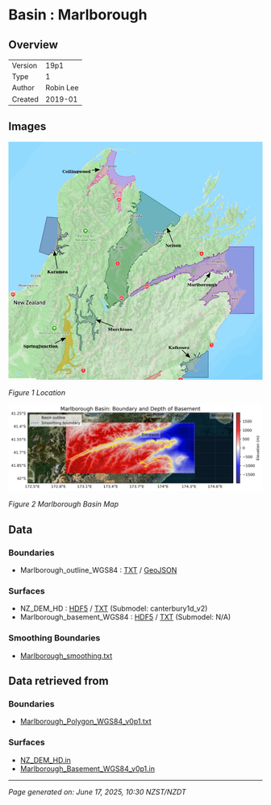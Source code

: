 # Basin : Marlborough

## Overview
|         |                     |
|---------|---------------------|
| Version | 19p1           |
| Type    | 1        |
| Author  | Robin Lee            |
| Created | 2019-01           |


## Images
![](../images/maps/SI_north.png)

*Figure 1 Location*

![](../images/regional/Marlborough_basin_map.png)

*Figure 2 Marlborough Basin Map*


## Data
### Boundaries
- Marlborough_outline_WGS84 : [TXT](../../velocity_modelling/data/regional/Marlborough/Marlborough_outline_WGS84.txt) / [GeoJSON](../../velocity_modelling/data/regional/Marlborough/Marlborough_outline_WGS84.geojson)

### Surfaces
- NZ_DEM_HD : [HDF5](../../velocity_modelling/data/global/surface/NZ_DEM_HD.h5) / [TXT](../../velocity_modelling/data/global/surface/NZ_DEM_HD.in) (Submodel: canterbury1d_v2)
- Marlborough_basement_WGS84 : [HDF5](../../velocity_modelling/data/regional/Marlborough/Marlborough_basement_WGS84.h5) / [TXT](../../velocity_modelling/data/regional/Marlborough/Marlborough_basement_WGS84.in) (Submodel: N/A)

### Smoothing Boundaries
- [Marlborough_smoothing.txt](../../velocity_modelling/data/regional/Marlborough/Marlborough_smoothing.txt)

## Data retrieved from
### Boundaries
- [Marlborough_Polygon_WGS84_v0p1.txt](https://github.com/ucgmsim/Velocity-Model/tree/main/Data/SI_BASINS/Marlborough_Polygon_WGS84_v0p1.txt)

### Surfaces
- [NZ_DEM_HD.in](https://github.com/ucgmsim/Velocity-Model/tree/main/Data/DEM/NZ_DEM_HD.in)
- [Marlborough_Basement_WGS84_v0p1.in](https://github.com/ucgmsim/Velocity-Model/tree/main/Data/SI_BASINS/Marlborough_Basement_WGS84_v0p1.in)

---
*Page generated on: June 17, 2025, 10:30 NZST/NZDT*
